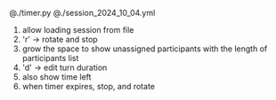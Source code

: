 @./timer.py
@./session_2024_10_04.yml

1. allow loading session from file
2. 'r' -> rotate and stop
3. grow the space to show unassigned participants with the length of participants list
4. 'd' -> edit turn duration
5. also show time left
6. when timer expires, stop, and rotate
